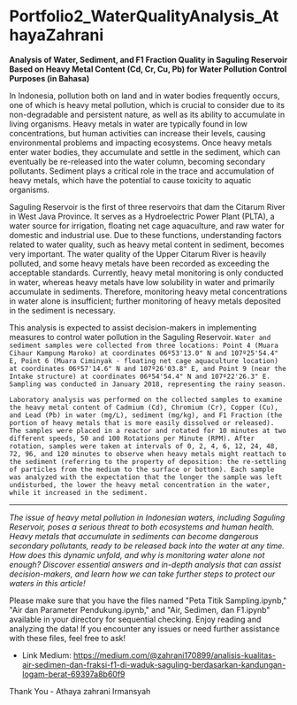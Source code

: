 # Portfolio2_WaterQualityAnalysis_AthayaZahrani
**Analysis of Water, Sediment, and F1 Fraction Quality in Saguling Reservoir Based on Heavy Metal Content (Cd, Cr, Cu, Pb) for Water Pollution Control Purposes (in Bahasa)**

In Indonesia, pollution both on land and in water bodies frequently occurs, one of which is heavy metal pollution, which is crucial to consider due to its non-degradable and persistent nature, as well as its ability to accumulate in living organisms. Heavy metals in water are typically found in low concentrations, but human activities can increase their levels, causing environmental problems and impacting ecosystems. Once heavy metals enter water bodies, they accumulate and settle in the sediment, which can eventually be re-released into the water column, becoming secondary pollutants. Sediment plays a critical role in the trace and accumulation of heavy metals, which have the potential to cause toxicity to aquatic organisms.

Saguling Reservoir is the first of three reservoirs that dam the Citarum River in West Java Province. It serves as a Hydroelectric Power Plant (PLTA), a water source for irrigation, floating net cage aquaculture, and raw water for domestic and industrial use. Due to these functions, understanding factors related to water quality, such as heavy metal content in sediment, becomes very important. The water quality of the Upper Citarum River is heavily polluted, and some heavy metals have been recorded as exceeding the acceptable standards. Currently, heavy metal monitoring is only conducted in water, whereas heavy metals have low solubility in water and primarily accumulate in sediments. Therefore, monitoring heavy metal concentrations in water alone is insufficient; further monitoring of heavy metals deposited in the sediment is necessary.

This analysis is expected to assist decision-makers in implementing measures to control water pollution in the Saguling Reservoir. `Water and sediment samples were collected from three locations: Point 4 (Muara Cihaur Kampung Maroko) at coordinates 06º53'13.0" N and 107º25'54.4" E, Point 6 (Muara Ciminyak - floating net cage aquaculture location) at coordinates 06º57'14.6" N and 107º26'03.8" E, and Point 9 (near the Intake structure) at coordinates 06º54'54.4" N and 107º22'26.3" E. Sampling was conducted in January 2018, representing the rainy season.`

`Laboratory analysis was performed on the collected samples to examine the heavy metal content of Cadmium (Cd), Chromium (Cr), Copper (Cu), and Lead (Pb) in water (mg/L), sediment (mg/kg), and F1 Fraction (the portion of heavy metals that is more easily dissolved or released). The samples were placed in a reactor and rotated for 10 minutes at two different speeds, 50 and 100 Rotations per Minute (RPM). After rotation, samples were taken at intervals of 0, 2, 4, 6, 12, 24, 48, 72, 96, and 120 minutes to observe when heavy metals might reattach to the sediment (referring to the property of deposition: the re-settling of particles from the medium to the surface or bottom). Each sample was analyzed with the expectation that the longer the sample was left undisturbed, the lower the heavy metal concentration in the water, while it increased in the sediment.`

---

_The issue of heavy metal pollution in Indonesian waters, including Saguling Reservoir, poses a serious threat to both ecosystems and human health. Heavy metals that accumulate in sediments can become dangerous secondary pollutants, ready to be released back into the water at any time. How does this dynamic unfold, and why is monitoring water alone not enough? Discover essential answers and in-depth analysis that can assist decision-makers, and learn how we can take further steps to protect our waters in this article!_

Please make sure that you have the files named "Peta Titik Sampling.ipynb," "Air dan Parameter Pendukung.ipynb," and "Air, Sedimen, dan F1.ipynb" available in your directory for sequential checking. Enjoy reading and analyzing the data! If you encounter any issues or need further assistance with these files, feel free to ask!

- Link Medium: https://medium.com/@zahrani170899/analisis-kualitas-air-sedimen-dan-fraksi-f1-di-waduk-saguling-berdasarkan-kandungan-logam-berat-69397a8b60f9

Thank You - Athaya zahrani Irmansyah
